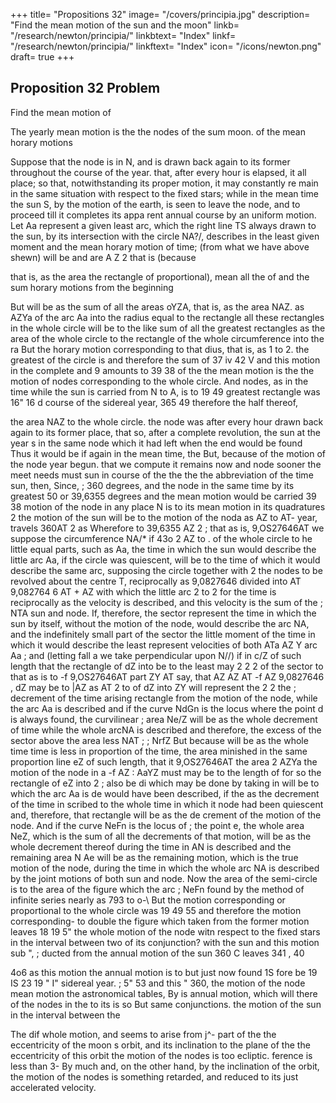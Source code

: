 +++
title= "Propositions 32"
image= "/covers/principia.jpg"
description= "Find the mean motion of the sun and the moon"
linkb= "/research/newton/principia/"
linkbtext= "Index"
linkf= "/research/newton/principia/"
linkftext= "Index"
icon= "/icons/newton.png"
draft= true
+++

## Proposition 32 Problem

Find the mean motion of

The yearly mean motion
is
the
the nodes of the
sum
moon.
of
the mean horary motions

Suppose that the node is in N, and
is drawn back
again to its former
throughout the course of the year.
that, after every hour is elapsed, it
all
place; so that, notwithstanding its proper motion, it may constantly re
main in the same situation with respect to the fixed stars; while in the
mean time the sun S, by the motion of the earth, is seen to leave the node,
and to proceed till it completes its appa
rent annual course by an uniform motion.
Let Aa represent a given least arc, which
the right line TS always drawn to the
sun, by its intersection with the circle
NA?/, describes in the least given moment
and the mean horary motion
of time;
(from what we have above shewn) will be
and
are
A Z 2 that is (because

that is, as the area
the rectangle of
proportional),
mean
all
the
of
and
the
sum
horary motions from the beginning

But
will be as the sum of all the areas oYZA, that is, as the area NAZ.
as
AZYa
of the arc Aa into the radius
equal to the rectangle
all these rectangles in the whole
circle will be to the like sum of all the greatest rectangles as the area of
the whole circle to the rectangle of the whole circumference into the ra
But the horary motion corresponding to that
dius, that is, as 1 to 2.
the greatest
of the circle
is
and therefore the sum of
37 iv 42 V and this motion in the complete
and
9 amounts to 39 38
of
the
the
mean
motion
is
the
the
motion
of
nodes corresponding to the whole circle. And
nodes,
as
in the time while the sun is carried from N to A, is to 19 49
greatest rectangle was 16&quot; 16
d
course of the sidereal year, 365
49
therefore the half thereof, 

the area
NAZ
to the whole circle.
the node was after every hour drawn back again to
its former place, that so, after a complete revolution, the sun at the year s
in the same node which it had left when the
end would be found
Thus
it
would be
if
again
in the mean time, the
But, because of the motion of the node
year begun.
that we compute
it
remains
now
and
node
sooner
the
meet
needs
must
sun
in
course of the
the
the
the abbreviation of the time
sun,
then,
Since,
;
360 degrees, and the node in the same time by its greatest
50
or 39,6355 degrees and the mean
motion would be carried 39 38
motion of the node in any place N is to its mean motion in its quadratures
2
the motion of the sun will be to the motion of the noda
as AZ to AT-
year, travels
360AT 2
as
Wherefore
to
39,6355 AZ
2
;
that
as
is,
9,OS27646AT
we suppose the circumference NA/*
if
43o
2
AZ
to
.
of the whole circle to he
little equal parts, such as Aa, the time in which the sun would
describe the little arc Aa, if the circle was quiescent, will be to the time of
which it would describe the same arc, supposing the circle together with
2
the nodes to be revolved about the centre T, reciprocally as 9,0827646
divided into
AT
9,082764 6 AT + AZ
with which the little arc
2
to
2
for the time is reciprocally as the velocity
is described, and this
velocity is the sum of the
;
NTA
sun and node. If, therefore, the sector
represent
the time in which the sun by itself, without the motion of the node, would
describe the arc NA, and the indefinitely small part
of the sector
the
little
moment
of
the
time
in
which
it
would
describe
the least
represent
velocities of both
ATa
AZ
Y
arc Aa ; and (letting fall a
we take
perpendicular upon N//) if in
c/Z of such length that the rectangle of dZ into
be
to
the
least
may
2
2
2
of
the
sector
to
that
as
is to
-f
9,OS27646AT
part
ZY
AT
say, that
AZ
AZ
AT
-f AZ
9,0827646
,
dZ may be to |AZ as AT 2 to
of dZ into ZY will represent the
2
2
the
;
decrement of the time arising
rectangle
from the motion of the node, while the arc Aa is described and if the
curve NdGn is the locus where the point d is always found, the curvilinear
;
area Ne/Z will be as the whole decrement of time while the whole arcNA
is described
and therefore, the excess of the sector
above the area
less
NAT
;
;
NrfZ
But because
will be as the whole time
time
is less
in proportion of the time, the area
minished in the same proportion
line eZ of such length, that it
9,OS27646AT
the area
2
AZYa
the motion of the node in a
-f
AZ
:
AaYZ
must
may be to the length of
for so the rectangle of eZ into
2
;
also be di
which may be done by taking in
will be to
which the arc Aa is de
would have been described, if the
as the decrement of the time in
scribed to the whole time in
which
it
node had been quiescent and, therefore, that rectangle will be as the de
crement of the motion of the node. And if the curve NeFn is the locus of
;
the point e, the whole area NeZ, which is the sum of all the decrements of
that motion, will be as the whole decrement thereof during the time in
AN is described and the remaining area N Ae will be as the
remaining motion, which is the true motion of the node, during the time
in which the whole arc NA is described
by the joint motions of both sun
and node. Now the area of the semi-circle is to the area of the figure
which the arc
;
NeFn
found by the method of infinite series nearly as 793 to o-\ But the
motion corresponding or proportional to the whole circle was 19 49
55
and therefore the motion corresponding- to double the figure 
which taken from the former motion leaves 18
19
5&quot;
the whole motion of the node witn respect to the fixed stars in the
interval between two of its conjunction? with the sun and this motion sub
&quot;,
;
ducted from the annual motion of the sun 360 C leaves 341
,
40

4o6
as this
motion
the annual motion
is to
but just now found 1S
fore be 19 IS
23
19
&quot;
I&quot;
sidereal year.
;
5&quot;
53
and this
&quot;
360,
the motion of the node
mean motion
the
astronomical tables,
By
is
annual motion, which will there
of the nodes in the
to its
is
so
But
same conjunctions.
the motion of the sun in the interval between the

The
dif
whole motion, and seems to arise from
j^- part of the
the eccentricity of the moon s orbit, and its inclination to the plane of the
the eccentricity of this orbit the motion of the nodes is too
ecliptic.
ference
is less
than
3-
By
much
and, on the other hand, by the inclination of the orbit,
the motion of the nodes is something retarded, and reduced to its just accelerated velocity.
